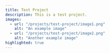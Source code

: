 ```yaml
---
title: Test Project
description: This is a test project.
images:
  - url: "/projects/test-project/image1.png"
    alt: "An example image"
  - url: "/projects/test-project/image2.png"
    alt: "Another example image"
highlighted: true
---
```

